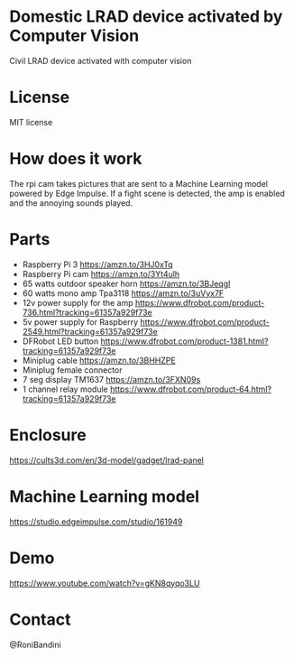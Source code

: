 # Domestic LRAD device activated by Computer Vision
Civil LRAD device activated with computer vision

# License 
MIT license

# How does it work
The rpi cam takes pictures that are sent to a Machine Learning model powered by Edge Impulse. If a fight scene is detected, the amp is enabled and the annoying sounds played.

# Parts
- Raspberry Pi 3 https://amzn.to/3HJ0xTq
- Raspberry Pi cam https://amzn.to/3Yt4ulh 
- 65 watts outdoor speaker horn https://amzn.to/3BJeqgI 
- 60 watts mono amp Tpa3118 https://amzn.to/3uVyx7F
- 12v power supply for the amp https://www.dfrobot.com/product-736.html?tracking=61357a929f73e  
- 5v power supply for Raspberry https://www.dfrobot.com/product-2549.html?tracking=61357a929f73e   
- DFRobot LED button https://www.dfrobot.com/product-1381.html?tracking=61357a929f73e   
- Miniplug cable https://amzn.to/3BHHZPE
- Miniplug female connector
- 7 seg display TM1637 https://amzn.to/3FXN09s
- 1 channel relay module https://www.dfrobot.com/product-64.html?tracking=61357a929f73e 

# Enclosure
https://cults3d.com/en/3d-model/gadget/lrad-panel

# Machine Learning model
https://studio.edgeimpulse.com/studio/161949

# Demo
https://www.youtube.com/watch?v=gKN8qyqo3LU

# Contact
@RoniBandini
